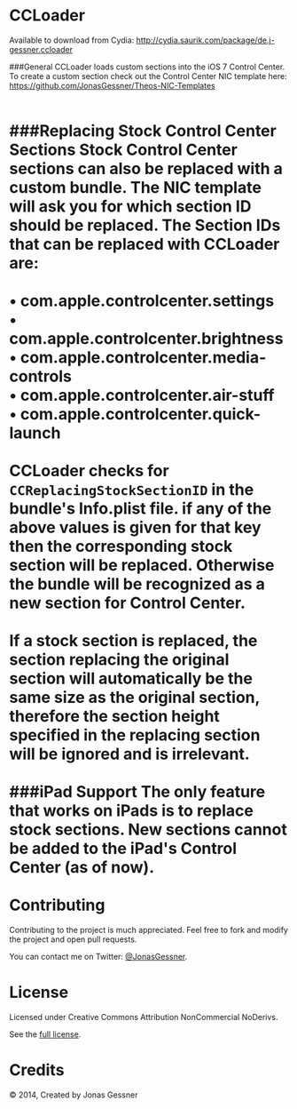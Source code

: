 CCLoader
========

Available to download from Cydia: http://cydia.saurik.com/package/de.j-gessner.ccloader

###General
CCLoader loads custom sections into the iOS 7 Control Center. To create a custom section check out the Control Center NIC template here: https://github.com/JonasGessner/Theos-NIC-Templates
<br>
<br>

###Replacing Stock Control Center Sections
Stock Control Center sections can also be replaced with a custom bundle. The NIC template will ask you for which section ID should be replaced. The Section IDs that can be replaced with CCLoader are:
<br>
<br>
• com.apple.controlcenter.settings<br>
• com.apple.controlcenter.brightness<br>
• com.apple.controlcenter.media-controls<br>
• com.apple.controlcenter.air-stuff<br>
• com.apple.controlcenter.quick-launch<br>
<br>
CCLoader checks for `CCReplacingStockSectionID` in the bundle's Info.plist file. if any of the above values is given for that key then the corresponding stock section will be replaced. Otherwise the bundle will be recognized as a new section for Control Center.
<br>
<br>
If a stock section is replaced, the section replacing the original section will automatically be the same size as the original section, therefore the section height specified in the replacing section will be ignored and is irrelevant.
<br>
<br>
###iPad Support
The only feature that works on iPads is to replace stock sections. New sections cannot be added to the iPad's Control Center (as of now).
<br>
<br>
Contributing
======
Contributing to the project is much appreciated. Feel free to fork and modify the project and open pull requests.

You can contact me on Twitter: <a href="http://twitter.com/JonasGessner">@JonasGessner</a>.

License
======

Licensed under Creative Commons Attribution NonCommercial NoDerivs.

See the <a href="http://creativecommons.org/licenses/by-nc-nd/2.0/legalcode">full license</a>.

Credits
=======
© 2014, Created by Jonas Gessner
